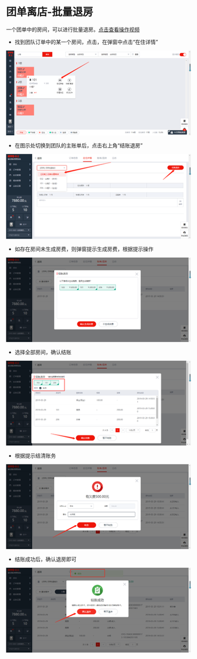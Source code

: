 # 团单离店-批量退房

一个团单中的房间，可以进行批量退房。[点击查看操作视频](http://crs-pms-vidio.oss-cn-beijing.aliyuncs.com/%E6%89%B9%E9%87%8F%E9%80%80%E6%88%BF.mp4)

* 找到团队订单中的某一个房间，点击，在弹窗中点击“在住详情”

![](../../../.gitbook/assets/image%20%2844%29.png)

* 在图示处切换到团队的主账单后，点击右上角“结账退房”

![](../../../.gitbook/assets/image%20%28648%29.png)

* 如存在房间未生成房费，则弹窗提示生成房费，根据提示操作

![](../../../.gitbook/assets/image%20%28464%29.png)

* 选择全部房间，确认结账

![](../../../.gitbook/assets/image%20%28368%29.png)

* 根据提示结清账务

![](../../../.gitbook/assets/image%20%28652%29.png)

* 结账成功后，确认退房即可

![](../../../.gitbook/assets/image%20%28350%29.png)

